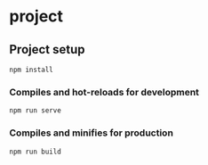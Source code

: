 # project

## Project setup
```
npm install
```

### Compiles and hot-reloads for development 
```
npm run serve
```

### Compiles and minifies for production
```
npm run build
```
